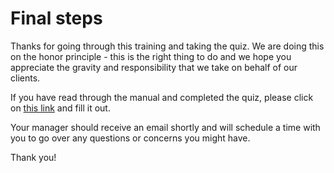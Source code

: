 # Final steps

Thanks for going through this training and taking the quiz. We are doing this on the honor principle - this is the right thing to do and we hope you appreciate the gravity and responsibility that we take on behalf of our clients.


If you have read through the manual and completed the quiz, please click on [this link](https://docs.google.com/a/catalyze.io/forms/d/1QLzt97LNCSOdOSQxjoVZS9x8uCDYgCbzihT-3OtdNsU/viewform) and fill it out. 

Your manager should receive an email shortly and will schedule a time with you to go over any questions or concerns you might have.

Thank you!
